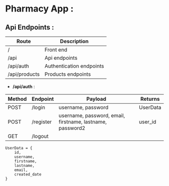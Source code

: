 # Pharmacy App :

## Api Endpoints :

| Route | Description |
|---|---|
| / | Front end |
| /api | Api endpoints |
| /api/auth | Authentication endpoints |
| /api/products | Products endpoints |


 - __/api/auth__ :

| Method | Endpoint | Payload | Returns |
|---|---|---|---|
| POST | /login | username, password | UserData |
| POST | /register | username, password, email, firstname, lastname, password2 | user_id |
| GET | /logout |  |  |

```
UserData = {
    id,
    username,
    firstname,
    lastname,
    email,
    created_date
}
```
